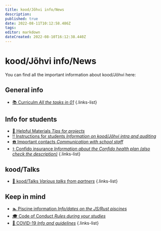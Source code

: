 ```yaml
---
title: kood/Jõhvi info/News
description: 
published: true
date: 2022-08-11T10:12:58.486Z
tags: 
editor: markdown
dateCreated: 2022-08-10T16:12:38.440Z
---
```


# kood/Jõhvi info/News
You can find all the important information about kood/Jõhvi here:
## General info
- [📚 Curriculm *All the tasks in 01*](/koodjohvi/curriculum)
{.links-list}
## Info for students
- [📖 Helpful Materials *Tips for projects*](/helpful-materials)
- [‼️ Instructions for students *Information on kood/Jõhvi intra and auditing*](/koodjohvi/instructions)
- [☎️ Important contacts *Communication with school staff*](/koodjohvi/contacts)
- [⚕️ Confido insurance *Information about the Confido health plan (also check the description)*](https://www.youtube.com/watch?v=BH613qoA0UY)
{.links-list}
## kood/Talks
- [🎥 kood/Talks *Various talks from partners*](/koodjohvi/talks)
{.links-list}

## Keep in mind
- [🏊 Piscine information *Info/dates on the JS/Rust piscines*](https://koodjohvi.notion.site/JavaScript-Piscine-information-037406ae2fbd440891f61f622daa6c8a)
- [🎓 Code of Conduct *Rules during your studies*](https://koodjohvi.notion.site/Code-of-Conduct-a463957e858a49549b0614d581d1784e)
- [🦠 COVID-19 *Info and guidelines*](https://koodjohvi.notion.site/COVID-19-info-and-guidelines-51ca54b3918b40d681e2429f9a59a820)
{.links-list}

